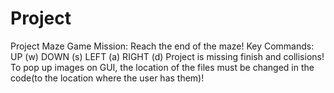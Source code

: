 # Project

Project Maze Game
Mission: Reach the end of the maze!
Key Commands: UP (w) DOWN (s) LEFT (a) RIGHT (d)
Project is missing finish and collisions!
To pop up images on GUI, the location of the files must be changed in the code(to the location where the user has them)!
